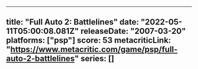 
---
title: "Full Auto 2: Battlelines"
date: "2022-05-11T05:00:08.081Z"
releaseDate: "2007-03-20"
platforms: ["psp"]
score: 53
metacriticLink: "https://www.metacritic.com/game/psp/full-auto-2-battlelines"
series: []
---
